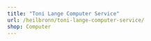 ```yaml
---
title: "Toni Lange Computer Service"
url: /heilbronn/toni-lange-computer-service/
shop: Computer
---
```

